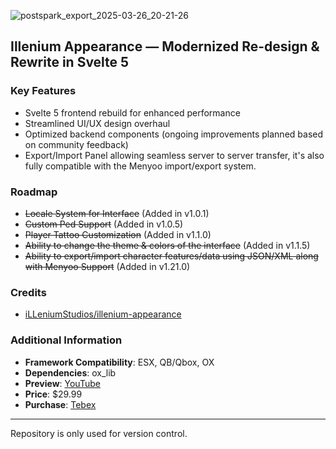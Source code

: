 ![postspark_export_2025-03-26_20-21-26](https://github.com/user-attachments/assets/da2012ce-3ae4-40a0-afb7-907cfb311d28)

## Illenium Appearance — Modernized Re-design & Rewrite in Svelte 5

### Key Features  
- Svelte 5 frontend rebuild for enhanced performance  
- Streamlined UI/UX design overhaul  
- Optimized backend components (ongoing improvements planned based on community feedback)
- Export/Import Panel allowing seamless server to server transfer, it's also fully compatible with the Menyoo import/export system.

### Roadmap  
- ~~Locale System for Interface~~ (Added in v1.0.1)
- ~~Custom Ped Support~~ (Added in v1.0.5)
- ~~Player Tattoo Customization~~ (Added in v1.1.0)
- ~~Ability to change the theme & colors of the interface~~ (Added in v1.1.5)
- ~~Ability to export/import character features/data using JSON/XML along with Menyoo Support~~ (Added in v1.21.0)

### Credits  
- [iLLeniumStudios/illenium-appearance](https://github.com/iLLeniumStudios/illenium-appearance)  

### Additional Information
- **Framework Compatibility**: ESX, QB/Qbox, OX  
- **Dependencies**: ox_lib  
- **Preview**: [YouTube](https://youtu.be/tlpdaLniVws)  
- **Price**: $29.99  
- **Purchase**: [Tebex](https://vipex.tebex.io/package/appearance)  

---

Repository is only used for version control.
